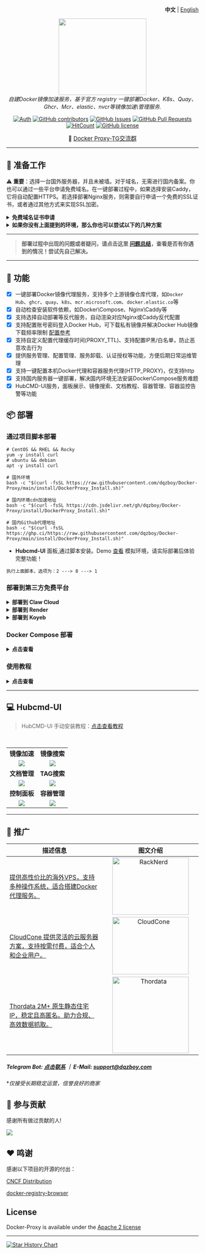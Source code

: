 <p align="right">
   <strong>中文</strong> | <a href="./README.en.md">English</a>
</p>

<div style="text-align: center">
  <p align="center">
  <img src="https://github.com/dqzboy/Docker-Proxy/assets/42825450/c187d66f-152e-4172-8268-e54bd77d48bb" width="230px" height="200px">
      <br>
      <i>自建Docker镜像加速服务，基于官方 registry 一键部署Docker、K8s、Quay、Ghcr、Mcr、elastic、nvcr等镜像加速\管理服务.</i>
  </p>
</div>

<div align="center">

[![Auth](https://img.shields.io/badge/Auth-dqzboy-ff69b4)](https://github.com/dqzboy)
[![GitHub contributors](https://img.shields.io/github/contributors/dqzboy/Docker-Proxy)](https://github.com/dqzboy/Docker-Proxy/graphs/contributors)
[![GitHub Issues](https://img.shields.io/github/issues/dqzboy/Docker-Proxy.svg)](https://github.com/dqzboy/Docker-Proxy/issues)
[![GitHub Pull Requests](https://img.shields.io/github/stars/dqzboy/Docker-Proxy)](https://github.com/dqzboy/Docker-Proxy)
[![HitCount](https://views.whatilearened.today/views/github/dqzboy/Docker-Proxy.svg)](https://github.com/dqzboy/Docker-Proxy)
[![GitHub license](https://img.shields.io/github/license/dqzboy/Docker-Proxy)](https://github.com/dqzboy/Docker-Proxy/blob/main/LICENSE)


📢 <a href="https://t.me/+ghs_XDp1vwxkMGU9" style="font-size: 15px;">Docker Proxy-TG交流群</a> 

</div>

---

## 📝 准备工作
⚠️  **重要**：选择一台国外服务器，并且未被墙。对于域名，无需进行国内备案。你也可以通过一些平台申请免费域名。在一键部署过程中，如果选择安装Caddy，它将自动配置HTTPS。若选择部署Nginx服务，则需要自行申请一个免费的SSL证书，或者通过其他方式来实现SSL加密。

<details>
<summary><strong>免费域名证书申请</strong></summary>
<div>

**方式一：** [Acme.sh自动生成和续订Lets Encrypt免费SSL证书](https://www.dqzboy.com/16437.html)

**方式二：** 域名托管到[Cloudflare 开启免费SSL证书](https://www.cloudflare.com/zh-cn/application-services/products/ssl/)

**方式三：** 可通过第三方平台，申请免费的域名证书(免费一般都为DV证书)，适用于个人网站、博客和小型项目

</details>


<details>
<summary><strong>如果你没有上面提到的环境，那么你也可以尝试以下的几种方案</strong></summary>
<div>

**方案一：**  🚀 如果你身边没有上面提到的这些东西，那么你也可以试试使用第三方免费容器部署服务 **[ClawCloud](cloud/ClawCloud/README.md)、[Render](cloud/Render/README.md)**

**方案二：** 如果你只有一台服务器，不想搞域名也不想配置TLS，那么你可以修改Docker的配置文件`daemon.json`，指定`insecure-registries` 为你的镜像加速地址

**方案三：** 如果你是在国内的服务器部署，那么你可以在执行一键部署时配置代理，同时会帮你解决国内无法安装Docker的问题

**方案四：** 试试这个项目，基于[Cloudflare Workers](https://github.com/dqzboy/Workers-Proxy-Docker)搭建Docker镜像代理服务

</details>

---

> **部署过程中出现的问题或者疑问，请点击这里 [问题总结](Issue/issue.md)，查看是否有你遇到的情况！尝试先自己解决。**


---

## 🔨 功能
- [x] 一键部署Docker镜像代理服务，支持多个上游镜像仓库代理，如`Docker Hub`、`ghcr`、`quay`、`k8s`、`mcr.microsoft.com`、`docker.elastic.co`等
- [x] 自动检查安装软件依赖，如Docker\Compose、Nginx\Caddy等
- [x] 支持选择自动部署等反代服务，自动渲染对应Nginx或Caddy反代配置
- [x] 支持配置账号密码登入Docker Hub，可下载私有镜像并解决Docker Hub镜像下载频率限制 [配置参考](https://github.com/dqzboy/Docker-Proxy/blob/main/Issue/issue.md#12%E5%85%B3%E4%BA%8Edocker-hub%E5%85%8D%E8%B4%B9%E6%8B%89%E5%8F%96%E6%94%BF%E7%AD%96%E5%86%8D%E6%AC%A1%E5%8F%98%E6%9B%B4%E5%90%8E%E7%9A%84%E8%A7%A3%E5%86%B3%E6%96%B9%E6%A1%88)
- [x] 支持自定义配置代理缓存时间(PROXY_TTL)、支持配置IP黑/白名单，防止恶意攻击行为
- [x] 提供服务管理、配置管理、服务卸载、认证授权等功能，方便后期日常运维管理
- [x] 支持一键配置本机Docker代理和容器服务代理(HTTP_PROXY)，仅支持http
- [x] 支持国内服务器一键部署，解决国内环境无法安装Docker\Compose服务难题
- [x] HubCMD-UI服务，面板展示、镜像搜索、文档教程、容器管理、容器监控告警等功能

## 📦 部署
### 通过项目脚本部署
```shell
# CentOS && RHEL && Rocky
yum -y install curl
# ubuntu && debian
apt -y install curl

# 国外环境
bash -c "$(curl -fsSL https://raw.githubusercontent.com/dqzboy/Docker-Proxy/main/install/DockerProxy_Install.sh)"

# 国内环境cdn加速地址
bash -c "$(curl -fsSL https://cdn.jsdelivr.net/gh/dqzboy/Docker-Proxy/install/DockerProxy_Install.sh)"

# 国内Github代理地址
bash -c "$(curl -fsSL https://ghp.ci/https://raw.githubusercontent.com/dqzboy/Docker-Proxy/main/install/DockerProxy_Install.sh)"
```

- **Hubcmd-UI** 面板,通过脚本安装。Demo [查看](https://dqzboy.github.io/proxyui/) 模拟环境，请实际部署后体验完整功能！

```
执行上面脚本，选项为：2 ---> 8 ---> 1
```

### 部署到第三方免费平台
<details>
<summary><strong>部署到 Claw Cloud</strong></summary>
<div>

> Claw Cloud 提供免费额度， 首月送5$，不需要验证信用卡，GitHub账号超过180天的用户注册，可解锁每月5$

使用Claw Cloud快速部署: [点击查看教程](cloud/ClawCloud/README.md)

</details>

<details>
<summary><strong>部署到 Render</strong></summary>
<div>

> Render 提供免费额度，绑卡后可以进一步提升额度

使用Render快速部署: [点击查看教程](cloud/Render/README.md)

</details>

<details>
<summary><strong>部署到 Koyeb</strong></summary>
<div>

> Koyeb 分配的域名在国内地区访问不是很稳定，不是很推荐！

使用Koyeb快速部署: [点击查看教程](cloud/Koyeb/README.md)

</details>


### Docker Compose 部署
<details>
<summary><strong>点击查看</strong></summary>
<div>

**⚠️ 注意：** 你需要对哪个镜像仓库进行加速，就下载哪个配置。`docker-compose.yaml`文件默认是部署所有的国外镜像仓库的加速服务，同样也是你部署哪个就配置哪个，其余的删除掉即可！

**1.** 下载[config](https://github.com/dqzboy/Docker-Proxy/tree/main/config)目录下对应的`yml`文件到你本地机器上

**2.** 下载[docker-compose.yaml](https://github.com/dqzboy/Docker-Proxy/blob/main/docker-compose.yaml)文件到你本地机器上，并且与配置文件同级目录下

**3.** 执行 `docker compose` 或 `docker-compose` 命令启动容器服务
```shell
# 启动全部容器
docker compose up -d

# 启动指定的容器,例如: Docker Hub Registry Proxy
docker compose up -d dockerhub

# 查看容器日志
docker logs -f [容器ID或名称]
```

**4.** 如果你对Nginx或Caddy不熟悉,那么你可以使用你熟悉的服务进行代理。也可以直接通过IP+端口的方式访问

</details>

### 使用教程
<details>
<summary><strong>点击查看</strong></summary>
<div>

[使用教程](https://dqzboy.github.io/docs/pages/install.html#%E2%9C%A8-%E4%BD%BF%E7%94%A8)

</details>

---


## 💻 Hubcmd-UI

> HubCMD-UI 手动安装教程：[点击查看教程](hubcmdui/README.md)

<br/>
<table>
    <tr>
      <td width="50%" align="center"><b>镜像加速</b></td>
      <td width="50%" align="center"><b>镜像搜索</b></td>
    </tr>
    <tr>
        <td width="50%" align="center"><img src="https://cdn.jsdelivr.net/gh/dqzboy/Images/dqzboy-proxy/hubcmd-ui_01.png?raw=true"></td>
        <td width="50%" align="center"><img src="https://cdn.jsdelivr.net/gh/dqzboy/Images/dqzboy-proxy/hubcmd-ui_02.png?raw=true"></td>
    </tr>
    <tr>
      <td width="50%" align="center"><b>文档管理</b></td>
      <td width="50%" align="center"><b>TAG搜索</b></td>
    </tr>
    <tr>
        <td width="50%" align="center"><img src="https://cdn.jsdelivr.net/gh/dqzboy/Images/dqzboy-proxy/hubcmd-ui_03.png?raw=true"></td>
        <td width="50%" align="center"><img src="https://cdn.jsdelivr.net/gh/dqzboy/Images/dqzboy-proxy/hubcmd-ui_11.png?raw=true"></td>
    </tr>
    <tr>
      <td width="50%" align="center"><b>控制面板</b></td>
      <td width="50%" align="center"><b>容器管理</b></td>
    </tr>
    <tr>
        <td width="50%" align="center"><img src="https://cdn.jsdelivr.net/gh/dqzboy/Images/dqzboy-proxy/hubcmd-ui_07.png?raw=true"></td>
        <td width="50%" align="center"><img src="https://cdn.jsdelivr.net/gh/dqzboy/Images/dqzboy-proxy/hubcmd-ui_09.png?raw=true"></td>
    </tr>
</table>

---

## 💌 推广

<table>
  <thead>
    <tr>
      <th width="50%" align="center">描述信息</th>
      <th width="50%" align="center">图文介绍</th>
    </tr>
  </thead>
  <tbody>
    <!-- 第一个广告：RackNerd -->
    <tr>
      <td width="50%" align="left">
        <a href="https://dqzboy.github.io/proxyui/racknerd" target="_blank">提供高性价比的海外VPS，支持多种操作系统，适合搭建Docker代理服务。</a>
      </td>
      <td width="50%" align="center">
        <a href="https://dqzboy.github.io/proxyui/racknerd" target="_blank">
          <img src="https://cdn.jsdelivr.net/gh/dqzboy/Images/dqzboy-proxy/Image_2025-07-07_16-14-49.png?raw=true" alt="RackNerd" width="200" height="150">
        </a>
      </td>
    </tr>
    <!-- 第二个广告：CloudCone -->
    <tr>
      <td width="50%" align="left">
        <a href="https://dqzboy.github.io/proxyui/CloudCone" target="_blank">CloudCone 提供灵活的云服务器方案，支持按需付费，适合个人和企业用户。</a>
      </td>
      <td width="50%" align="center">
        <a href="https://dqzboy.github.io/proxyui/CloudCone" target="_blank">
          <img src="https://cdn.jsdelivr.net/gh/dqzboy/Images/dqzboy-proxy/111.png?raw=true" alt="CloudCone" width="200" height="150">
        </a>
      </td>
    </tr>
    <!-- 第三个广告：CloudCone -->
    <tr>
      <td width="50%" align="left">
        <a href="https://www.thordata.com/?ls=VNSCxroa&lk=Docker-Proxy" target="_blank">Thordata 2M+ 原生静态住宅 IP，稳定且高匿名。助力合规、高效数据抓取。</a>
      </td>
      <td width="50%" align="center">
        <a href="https://www.thordata.com/?ls=VNSCxroa&lk=Docker-Proxy" target="_blank">
          <img src="https://cdn.jsdelivr.net/gh/dqzboy/Images/dqzboy-proxy/Thordata_01.jpg?raw=true" alt="Thordata" width="200" height="200">
        </a>
      </td>
    </tr>
  </tbody>
</table>

##### *Telegram Bot: [点击联系](https://t.me/WiseAidBot) ｜ E-Mail: support@dqzboy.com*
**仅接受长期稳定运营，信誉良好的商家*


## 🤝 参与贡献

感谢所有做过贡献的人!

<a href="https://github.com/dqzboy/Docker-Proxy/graphs/contributors">
  <img src="https://contrib.rocks/image?repo=dqzboy/Docker-Proxy" />
</a>

## ❤ 鸣谢
感谢以下项目的开源的付出：

[CNCF Distribution](https://distribution.github.io/distribution/) 

[docker-registry-browser](https://github.com/klausmeyer/docker-registry-browser)


## License
Docker-Proxy is available under the [Apache 2 license](./LICENSE)

---

[![Star History Chart](https://api.star-history.com/svg?repos=dqzboy/Docker-Proxy&type=Date)](https://star-history.com/#dqzboy/Docker-Proxy&Date)
